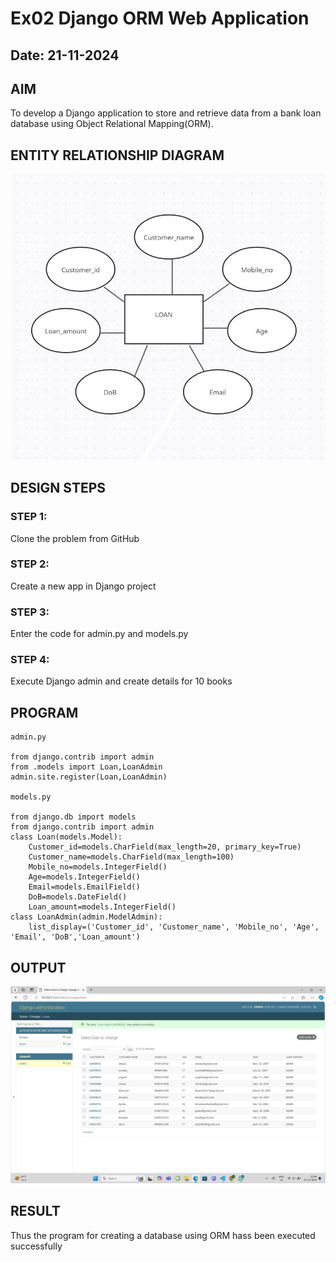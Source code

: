 # Ex02 Django ORM Web Application
## Date: 21-11-2024

## AIM
To develop a Django application to store and retrieve data from a bank loan database using Object Relational Mapping(ORM).

## ENTITY RELATIONSHIP DIAGRAM
![alt text](<web flow chart.jpg1.jpg>)
## DESIGN STEPS

### STEP 1:
Clone the problem from GitHub

### STEP 2:
Create a new app in Django project

### STEP 3:
Enter the code for admin.py and models.py

### STEP 4:
Execute Django admin and create details for 10 books

## PROGRAM
```
admin.py

from django.contrib import admin
from .models import Loan,LoanAdmin
admin.site.register(Loan,LoanAdmin)

models.py

from django.db import models
from django.contrib import admin
class Loan(models.Model):
    Customer_id=models.CharField(max_length=20, primary_key=True)
    Customer_name=models.CharField(max_length=100)
    Mobile_no=models.IntegerField()
    Age=models.IntegerField()
    Email=models.EmailField()
    DoB=models.DateField()
    Loan_amount=models.IntegerField()
class LoanAdmin(admin.ModelAdmin):
    list_display=('Customer_id', 'Customer_name', 'Mobile_no', 'Age', 'Email', 'DoB','Loan_amount')

```
## OUTPUT
![alt text](<Screenshot 2024-11-21 034455.png>)
## RESULT
Thus the program for creating a database using ORM hass been executed successfully
